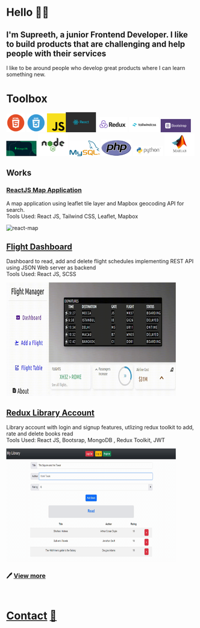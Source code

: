 # Hello 👋🏻
## I'm Supreeth, a junior **Frontend Developer**. I like to build products that are challenging and help people with their services

I like to be around people who develop great products where I can learn something new.


# Toolbox


<img src="img/html.webp" width=50 height=50> <img src="img/css.webp" width=50 height=50> <img src="img/js.png" width=50 height=50><img src="img/react.png" width=80> <img src="img/redux.png" width=80> <img src="img/tailwindcss.jpg" width=80> <img src="img/bootstrap.jpg" width=80> <img src="img/mongodb.png" width=80>  <img src="img/node.png" width=80> <img src="img/mysql.png" width=80> <img src="img/new-php-logo.svg" width=80>  <img src="img/python.png" width=80> <img src="img/matlab.jfif" width=80> 

## Works

### [ReactJS Map Application](https://github.com/trial-pyth/Map-App-React)

A map application using leaflet tile layer and Mapbox geocoding API for search. <br/>
Tools Used: React JS, Tailwind CSS, Leaflet, Mapbox

<img src="https://raw.githubusercontent.com/trial-pyth/Travel-App-React/master/img/info-card.PNG" alt="react-map" height=300 width=450 />

## [Flight Dashboard](https://github.com/trial-pyth/Flight-Manager-Dashboard)

Dashboard to read, add and delete flight schedules implementing REST API using JSON Web server as backend <br/>
Tools Used: React JS, SCSS


<img src="https://raw.githubusercontent.com/trial-pyth/Flight-Manager-Dashboard/master/img/widget.gif" alt="react-map" height=300 width=450 />


## [Redux Library Account](https://github.com/trial-pyth/Redux-Library-Account-JWT)

Library account with login and signup features, utlizing redux toolkit to add, rate and delete books read <br/>
Tools Used: React JS, Bootsrap, MongoDB , Redux Toolkit, JWT

<img src="https://raw.githubusercontent.com/trial-pyth/Redux-Library-Account-JWT/master/img/add-delete.gif" alt="react-map" height=300 width=450 />

### 🖊️ [View more](https://github.com/trial-pyth?tab=repositories)


<br/>

# [Contact](https://notionforms.io/forms/contact-137) [💬](https://notionforms.io/forms/contact-137)



